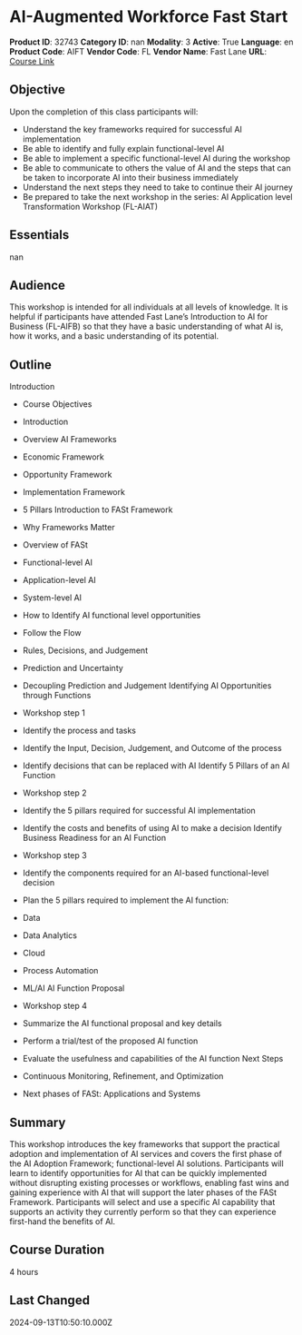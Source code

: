 # AI-Augmented Workforce Fast Start

**Product ID**: 32743
**Category ID**: nan
**Modality**: 3
**Active**: True
**Language**: en
**Product Code**: AIFT
**Vendor Code**: FL
**Vendor Name**: Fast Lane
**URL**: [Course Link](https://www.fastlaneus.com/course/training-aift)

## Objective
Upon the completion of this class participants will:



- Understand the key frameworks required for successful AI implementation
- Be able to identify and fully explain functional-level AI
- Be able to implement a specific functional-level AI during the workshop
- Be able to communicate to others the value of AI and the steps that can be taken to incorporate AI into their business immediately
- Understand the next steps they need to take to continue their AI journey
- Be prepared to take the next workshop in the series: AI Application level Transformation Workshop (FL-AIAT)

## Essentials
nan

## Audience
This workshop is intended for all individuals at all levels of knowledge. It is helpful if participants have attended Fast Lane’s Introduction to AI for Business (FL-AIFB) so that they have a basic understanding of what AI is, how it works, and a basic understanding of its potential.

## Outline
Introduction


- Course Objectives
- Introduction
- Overview
AI Frameworks


- Economic Framework
- Opportunity Framework
- Implementation Framework
- 5 Pillars
Introduction to FASt Framework


- Why Frameworks Matter
- Overview of FASt
- Functional-level AI
- Application-level AI
- System-level AI
- How to Identify AI functional level opportunities
- Follow the Flow
- Rules, Decisions, and Judgement
- Prediction and Uncertainty
- Decoupling Prediction and Judgement
Identifying AI Opportunities through Functions


- Workshop step 1
- Identify the  process and tasks
- Identify the Input, Decision, Judgement, and Outcome of the process
- Identify decisions that can be replaced with AI
Identify 5 Pillars of an AI Function


- Workshop step 2
- Identify the 5 pillars required for successful AI implementation
- Identify the costs and benefits of using AI to make a decision
 Identify Business Readiness for an AI Function


- Workshop step 3
- Identify the components required for an AI-based functional-level decision
- Plan the 5 pillars required to implement the AI function:
- Data
- Data Analytics
- Cloud
- Process Automation
- ML/AI
AI Function Proposal


- Workshop step 4
- Summarize the AI functional proposal and key details
- Perform a trial/test of the proposed AI function
- Evaluate the usefulness and capabilities of the AI function
Next Steps


- Continuous Monitoring, Refinement, and Optimization
- Next phases of FASt: Applications and Systems

## Summary
This workshop introduces the key frameworks that support the practical adoption and implementation of AI services and covers the first phase of the AI Adoption Framework; functional-level AI solutions. Participants will learn to identify opportunities for AI that can be quickly implemented without disrupting existing processes or workflows, enabling fast wins and gaining experience with AI that will support the later phases of the FASt Framework. Participants will select and use a specific AI capability that supports an activity they currently perform so that they can experience first-hand the benefits of AI.

## Course Duration
4 hours

## Last Changed
2024-09-13T10:50:10.000Z
